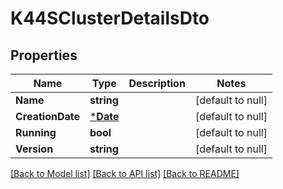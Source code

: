 # K44SClusterDetailsDto

## Properties
Name | Type | Description | Notes
------------ | ------------- | ------------- | -------------
**Name** | **string** |  | [default to null]
**CreationDate** | [***Date**](Date.md) |  | [default to null]
**Running** | **bool** |  | [default to null]
**Version** | **string** |  | [default to null]

[[Back to Model list]](../README.md#documentation-for-models) [[Back to API list]](../README.md#documentation-for-api-endpoints) [[Back to README]](../README.md)


